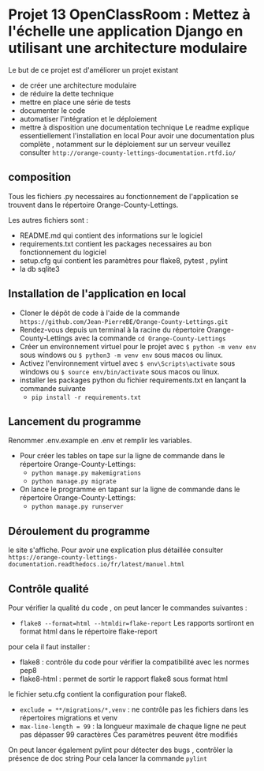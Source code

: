 # Projet 13 OpenClassRoom : Mettez à l'échelle une application Django en utilisant une architecture modulaire
Le but de ce projet est d'améliorer un projet existant
- de créer une architecture modulaire
- de réduire la dette technique
- mettre en place une série de tests
- documenter le code
- automatiser l'intégration et le déploiement
- mettre à disposition une documentation technique
Le readme explique essentiellement l'installation en local
Pour avoir une documentation plus complète , notamment sur le déploiement sur un serveur veuillez consulter
 `http://orange-county-lettings-documentation.rtfd.io/`
## composition
Tous les fichiers .py necessaires au fonctionnement de l'application se trouvent dans le répertoire Orange-County-Lettings.

Les autres fichiers sont :
- README.md qui contient des informations sur le logiciel
- requirements.txt contient les packages necessaires au bon fonctionnement du logiciel
- setup.cfg qui contient les paramètres pour flake8, pytest , pylint
- la db sqlite3

## Installation de l'application en local
- Cloner le dépôt de code à l'aide de la commande `https://github.com/Jean-PierreBE/Orange-County-Lettings.git`
- Rendez-vous depuis un terminal à la racine du répertoire Orange-County-Lettings avec la commande `cd Orange-County-Lettings`
- Créer un environnement virtuel pour le projet avec `$ python -m venv env` sous windows ou `$ python3 -m venv env` sous macos ou linux.
- Activez l'environnement virtuel avec `$ env\Scripts\activate` sous windows ou `$ source env/bin/activate` sous macos ou linux.
- installer les packages python du fichier requirements.txt en lançant la commande suivante 
  - `pip install -r requirements.txt`

## Lancement du programme
Renommer .env.example en .env et remplir les variables.
- Pour créer les tables on tape sur la ligne de commande dans le répertoire Orange-County-Lettings:
  - `python manage.py makemigrations`
  - `python manage.py migrate`
- On lance le programme en tapant sur la ligne de commande dans le répertoire Orange-County-Lettings:
  - `python manage.py runserver`

## Déroulement du programme
le site s'affiche. Pour avoir une explication plus détaillée consulter 
`https://orange-county-lettings-documentation.readthedocs.io/fr/latest/manuel.html`

## Contrôle qualité
Pour vérifier la qualité du code , on peut lancer le commandes suivantes :
- `flake8 --format=html --htmldir=flake-report`
Les rapports sortiront en format html dans le répertoire flake-report

pour cela il faut installer :
- flake8 : contrôle du code pour vérifier la compatibilité avec les normes pep8
- flake8-html : permet de sortir le rapport flake8 sous format html

le fichier setu.cfg contient la configuration pour flake8.
- `exclude = **/migrations/*,venv` : ne contrôle pas les fichiers dans les répertoires migrations et venv
- `max-line-length = 99` : la longueur maximale de chaque ligne ne peut pas dépasser 99 caractères
Ces paramètres peuvent être modifiés

On peut lancer également pylint pour détecter des bugs , contrôler la présence de doc string
Pour cela lancer la commande `pylint`



